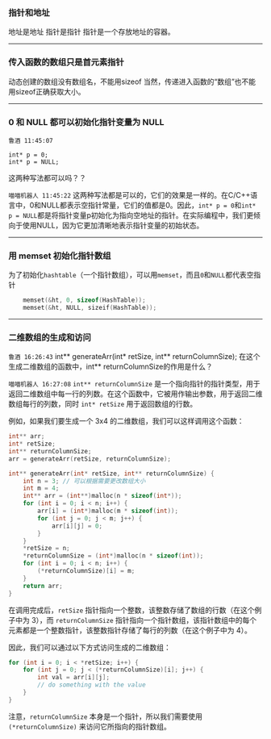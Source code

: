 ### 指针和地址
地址是地址 指针是指针
指针是一个存放地址的容器。

***
### 传入函数的数组只是首元素指针
动态创建的数组没有数组名，不能用sizeof
当然，传递进入函数的“数组”也不能用sizeof正确获取大小。

***
### 0 和 NULL 都可以初始化指针变量为 NULL
`鲁酒 11:45:07`
```
int* p = 0;
int* p = NULL;
```
 这两种写法都可以吗？？

`喵喵机器人 11:45:22`
这两种写法都是可以的，它们的效果是一样的。在C/C++语言中，0和NULL都表示空指针常量，它们的值都是0。因此，`int* p = 0`和`int* p = NULL`都是将指针变量p初始化为指向空地址的指针。在实际编程中，我们更倾向于使用NULL，因为它更加清晰地表示指针变量的初始状态。

***
### 用 memset 初始化指针数组
为了初始化`hashtable`（一个指针数组），可以用`memset`，而且`0`和`NULL`都代表空指针
```c
    memset(&ht, 0, sizeof(HashTable));
    memset(&ht, NULL, sizeif(HashTable));
```

***
### 二维数组的生成和访问
`鲁酒 16:26:43`
int** generateArr(int* retSize, int** returnColumnSize);
在这个生成二维数组的函数中，int** returnColumnSize的作用是什么？

`喵喵机器人 16:27:08`
`int** returnColumnSize` 是一个指向指针的指针类型，用于返回二维数组中每一行的列数。在这个函数中，它被用作输出参数，用于返回二维数组每行的列数，同时 `int* retSize` 用于返回数组的行数。

例如，如果我们要生成一个 3x4 的二维数组，我们可以这样调用这个函数：

```c
int** arr;
int* retSize;
int** returnColumnSize;
arr = generateArr(retSize, returnColumnSize);
```
```c
int** generateArr(int* retSize, int** returnColumnSize) {
    int n = 3; // 可以根据需要更改数组大小
    int m = 4;
    int** arr = (int**)malloc(n * sizeof(int*));
    for (int i = 0; i < n; i++) {
        arr[i] = (int*)malloc(m * sizeof(int));
        for (int j = 0; j < m; j++) {
            arr[i][j] = 0;
        }
    }
    *retSize = n;
    *returnColumnSize = (int*)malloc(n * sizeof(int));
    for (int i = 0; i < n; i++) {
        (*returnColumnSize)[i] = m;
    }
    return arr;
}
```

在调用完成后，`retSize` 指针指向一个整数，该整数存储了数组的行数（在这个例子中为 3），而 `returnColumnSize` 指针指向一个指针数组，该指针数组中的每个元素都是一个整数指针，该整数指针存储了每行的列数（在这个例子中为 4）。

因此，我们可以通过以下方式访问生成的二维数组：

```c
for (int i = 0; i < *retSize; i++) {
    for (int j = 0; j < (*returnColumnSize)[i]; j++) {
        int val = arr[i][j];
        // do something with the value
    }
}
```

注意，`returnColumnSize` 本身是一个指针，所以我们需要使用 `(*returnColumnSize)` 来访问它所指向的指针数组。






